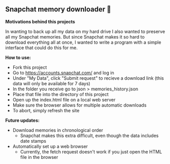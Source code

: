 ## Snapchat memory downloader 👻

**Motivations behind this projects**

In wanting to back up all my data on my hard drive I also wanted to preserve all my Snapchat memories. But since Snapchat makes it so hard to download everything all at once, I wanted to write a program with a simple interface that could do this for me.

**How to use:**

 - Fork this project
 - Go to https://accounts.snapchat.com/ and log in
 - Under "My Data", click "Submit request" to recieve a download link (this data will only be available for 7 days)
 - In the folder you receive go to json > memories_history.json
 - Place that file into the directory of this project
 - Open up the index.html file on a local web server
 - Make sure the browser allows for multiple automatic downloads
 - To abort, simply refresh the site

 **Future updates:**
 - Download memories in chronological order
    - Snapchat makes this extra difficult, even though the data includes date stamps
 - Automatically set up a web browser
     - Currently, the fetch request doesn't work if you just open the HTML file in the browser